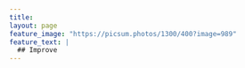 ```yaml
---
title: 
layout: page
feature_image: "https://picsum.photos/1300/400?image=989"
feature_text: |
  ## Improve
---
```

